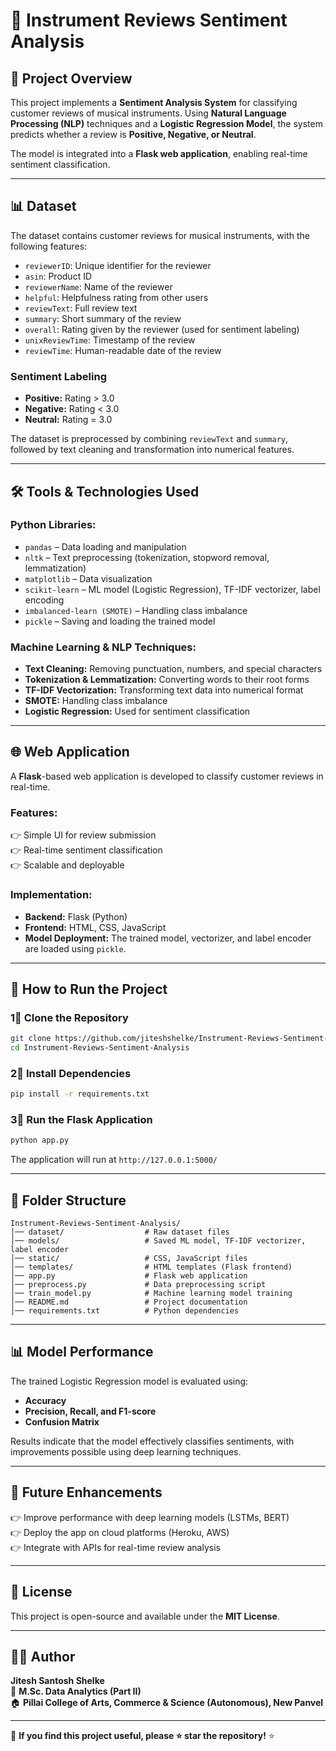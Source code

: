 # 🎵 Instrument Reviews Sentiment Analysis  

## 📌 Project Overview  
This project implements a **Sentiment Analysis System** for classifying customer reviews of musical instruments. Using **Natural Language Processing (NLP)** techniques and a **Logistic Regression Model**, the system predicts whether a review is **Positive, Negative, or Neutral**.  

The model is integrated into a **Flask web application**, enabling real-time sentiment classification.  

---

## 📊 Dataset  
The dataset contains customer reviews for musical instruments, with the following features:  

- `reviewerID`: Unique identifier for the reviewer  
- `asin`: Product ID  
- `reviewerName`: Name of the reviewer  
- `helpful`: Helpfulness rating from other users  
- `reviewText`: Full review text  
- `summary`: Short summary of the review  
- `overall`: Rating given by the reviewer (used for sentiment labeling)  
- `unixReviewTime`: Timestamp of the review  
- `reviewTime`: Human-readable date of the review  

### **Sentiment Labeling**  
- **Positive:** Rating > 3.0  
- **Negative:** Rating < 3.0  
- **Neutral:** Rating = 3.0  

The dataset is preprocessed by combining `reviewText` and `summary`, followed by text cleaning and transformation into numerical features.  

---

## 🛠️ Tools & Technologies Used  
### **Python Libraries:**  
- `pandas` – Data loading and manipulation  
- `nltk` – Text preprocessing (tokenization, stopword removal, lemmatization)  
- `matplotlib` – Data visualization  
- `scikit-learn` – ML model (Logistic Regression), TF-IDF vectorizer, label encoding  
- `imbalanced-learn (SMOTE)` – Handling class imbalance  
- `pickle` – Saving and loading the trained model  

### **Machine Learning & NLP Techniques:**  
- **Text Cleaning:** Removing punctuation, numbers, and special characters  
- **Tokenization & Lemmatization:** Converting words to their root forms  
- **TF-IDF Vectorization:** Transforming text data into numerical format  
- **SMOTE:** Handling class imbalance  
- **Logistic Regression:** Used for sentiment classification  

---

## 🌐 Web Application  
A **Flask**-based web application is developed to classify customer reviews in real-time.  

### **Features:**  
👉 Simple UI for review submission  
👉 Real-time sentiment classification  
👉 Scalable and deployable  

### **Implementation:**  
- **Backend:** Flask (Python)  
- **Frontend:** HTML, CSS, JavaScript  
- **Model Deployment:** The trained model, vectorizer, and label encoder are loaded using `pickle`.  

---

## 🚀 How to Run the Project  

### **1⃣ Clone the Repository**  
```bash
git clone https://github.com/jiteshshelke/Instrument-Reviews-Sentiment-Analysis.git
cd Instrument-Reviews-Sentiment-Analysis
```

### **2⃣ Install Dependencies**  
```bash
pip install -r requirements.txt
```

### **3⃣ Run the Flask Application**  
```bash
python app.py
```
The application will run at `http://127.0.0.1:5000/`

---

## 📌 Folder Structure  
```
Instrument-Reviews-Sentiment-Analysis/
│── dataset/                  # Raw dataset files  
│── models/                   # Saved ML model, TF-IDF vectorizer, label encoder  
│── static/                   # CSS, JavaScript files  
│── templates/                # HTML templates (Flask frontend)  
│── app.py                    # Flask web application  
│── preprocess.py             # Data preprocessing script  
│── train_model.py            # Machine learning model training  
│── README.md                 # Project documentation  
│── requirements.txt          # Python dependencies  
```

---

## 📊 Model Performance  
The trained Logistic Regression model is evaluated using:  
- **Accuracy**  
- **Precision, Recall, and F1-score**  
- **Confusion Matrix**  

Results indicate that the model effectively classifies sentiments, with improvements possible using deep learning techniques.  

---

## 📌 Future Enhancements  
👉 Improve performance with deep learning models (LSTMs, BERT)  
👉 Deploy the app on cloud platforms (Heroku, AWS)  
👉 Integrate with APIs for real-time review analysis  

---

## 📜 License  
This project is open-source and available under the **MIT License**.  

---

## 👨‍💻 Author  
**Jitesh Santosh Shelke**  
📌 **M.Sc. Data Analytics (Part II)**  
🏠 **Pillai College of Arts, Commerce & Science (Autonomous), New Panvel**  

---

🌟 **If you find this project useful, please ⭐ star the repository!** ⭐  

